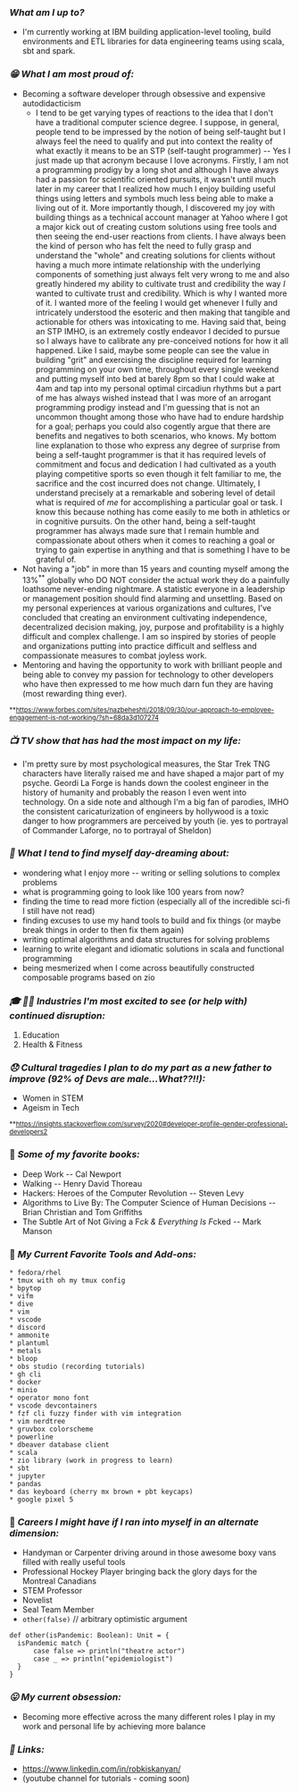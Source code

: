 ### *What am I up to?*
* I'm currently working at IBM building application-level tooling, build environments and ETL
  libraries for data engineering teams using scala, sbt and spark. 

### *:grin: What I am most proud of:*
* Becoming a software developer through obsessive and expensive autodidacticism
  * I tend to be get varying types of reactions to the idea that I don't have a traditional computer science degree. I
    suppose, in general, people tend to be impressed by the notion of being self-taught but I always feel the need to
    qualify and put into context the reality of what exactly it means to be an STP (self-taught programmer) -- Yes I
    just made up that acronym because I love acronyms. Firstly, I am not a programming prodigy by a long shot and
    although I have always had a passion for scientific oriented pursuits, it wasn't until much later in my career that
    I realized how much I enjoy building useful things using letters and symbols much less being able to make a living
    out of it. More importantly though, I discovered my joy with building things as a technical account manager at Yahoo
    where I got a major kick out of creating custom solutions using free tools and then seeing the end-user reactions
    from clients. I have always been the kind of person who has felt the need to fully grasp and understand the "whole"
    and creating solutions for clients without having a much more intimate relationship with the underlying components
    of something just always felt very wrong to me and also greatly hindered my ability to cultivate trust and
    credibility the way *I* wanted to cultivate trust and credibility. Which is why I wanted more of it. I wanted more
    of the feeling I would get whenever I fully and intricately understood the esoteric and then making that tangible
    and actionable for others was intoxicating to me. Having said that, being an STP IMHO, is an extremely costly
    endeavor I decided to pursue so I always have to calibrate any pre-conceived notions for how it all happened. Like I
    said, maybe some people can see the value in building "grit" and exercising the discipline required for learning
    programming on your own time, throughout every single weekend and putting myself into bed at barely 8pm so that I
    could wake at 4am and tap into my personal optimal circadiun rhythms but a part of me has always wished instead that
    I was more of an arrogant programming prodigy instead and I'm guessing that is not an uncommon thought among those
    who have had to endure hardship for a goal; perhaps you could also cogently argue that there are benefits and
    negatives to both scenarios, who knows. My bottom line explanation to those who express any degree of surprise from
    being a self-taught programmer is that it has required levels of commitment and focus and dedication I had
    cultivated as a youth playing competitive sports so even though it felt familiar to me, the sacrifice and the cost
    incurred does not change. Ultimately, I understand precisely at a remarkable and sobering level of detail what is
    required of *me* for accomplishing a particular goal or task. I know this because nothing has come easily to me both
    in athletics or in cognitive pursuits. On the other hand, being a self-taught programmer has always made sure that I
    remain humble and compassionate about others when it comes to reaching a goal or trying to gain expertise in
    anything and that is something I have to be grateful of.
* Not having a "job" in more than 15 years and counting myself among the 13%<sup>**</sup> globally who DO NOT consider
  the actual work they do a painfully loathsome never-ending nightmare. A statistic everyone in a leadership or
  management position should find alarming and unsettling. Based on my personal experiences at various organizations and
  cultures, I've concluded that creating an environment cultivating independence, decentralized decision making, joy,
  purpose and profitability is a highly difficult and complex challenge. I am so inspired by stories of people and
  organizations putting into practice difficult and selfless and compassionate measures to combat joyless work.
* Mentoring and having the opportunity to work with brilliant people and being able to convey my passion for technology
  to other developers who have then expressed to me how much darn fun they are having (most rewarding thing ever). 

<sup>**</sub>https://www.forbes.com/sites/nazbeheshti/2018/09/30/our-approach-to-employee-engagement-is-not-working/?sh=68da3d107274

### *:tv: TV show that has had the most impact on my life:*
* I'm pretty sure by most psychological measures, the Star Trek TNG characters have literally raised
  me and have shaped a major part of my psyche. Geordi La Forge is hands down the coolest engineer
  in the history of humanity and probably the reason I even went into technology. On a side note and
  although I'm a big fan of parodies, IMHO the consistent caricaturization of engineers by hollywood
  is a toxic danger to how programmers are perceived by youth (ie. yes to portrayal of Commander
  Laforge, no to portrayal of Sheldon)

### *:thinking: What I tend to find myself day-dreaming about:*
* wondering what I enjoy more -- writing or selling solutions to complex problems
* what is programming going to look like 100 years from now?
* finding the time to read more fiction (especially all of the incredible sci-fi I still have not read)
* finding excuses to use my hand tools to build and fix things (or maybe break things in order to then fix them again)
* writing optimal algorithms and data structures for solving problems
* learning to write elegant and idiomatic solutions in scala and functional programming
* being mesmerized when I come across beautifully constructed composable programs based on zio

### *:mortar_board: :weight_lifting_woman: Industries I'm most excited to see (or help with) continued disruption:*
1. Education
2. Health & Fitness

### *:disappointed: Cultural tragedies I plan to do my part as a new father to improve (92% of Devs are male...What??!!):*
* Women in STEM
* Ageism in Tech

<sup>**</sub>https://insights.stackoverflow.com/survey/2020#developer-profile-gender-professional-developers2

### :book: *Some of my favorite books:*
* Deep Work -- Cal Newport
* Walking -- Henry David Thoreau
* Hackers: Heroes of the Computer Revolution -- Steven Levy
* Algorithms to Live By: The Computer Science of Human Decisions -- Brian Christian and Tom Griffiths
* The Subtle Art of Not Giving a F*ck & Everything Is F*cked -- Mark Manson

### :hammer: *My Current Favorite Tools and Add-ons:*
```
* fedora/rhel
* tmux with oh my tmux config
* bpytop
* vifm
* dive
* vim
* vscode
* discord
* ammonite
* plantuml
* metals
* bloop
* obs studio (recording tutorials)
* gh cli
* docker
* minio
* operator mono font
* vscode devcontainers
* fzf cli fuzzy finder with vim integration
* vim nerdtree
* gruvbox colorscheme
* powerline
* dbeaver database client
* scala
* zio library (work in progress to learn)
* sbt
* jupyter
* pandas
* das keyboard (cherry mx brown + pbt keycaps)
* google pixel 5
```

### :briefcase: *Careers I might have if I ran into myself in an alternate dimension:*
* Handyman or Carpenter driving around in those awesome boxy vans filled with really useful tools
* Professional Hockey Player bringing back the glory days for the Montreal Canadians
* STEM Professor
* Novelist
* Seal Team Member
* `other(false)` // arbitrary optimistic argument
```
def other(isPandemic: Boolean): Unit = {
  isPandemic match {
      case false => println("theatre actor")
      case _ => println("epidemiologist")
  }
}
```

### *:stuck_out_tongue: My current obsession:*
* Becoming more effective across the many different roles I play in my work and personal life by achieving more balance

### *:link: Links:*
* https://www.linkedin.com/in/robkiskanyan/
* (youtube channel for tutorials - coming soon)

<!--
**robbyki/robbyki** is a ✨ _special_ ✨ repository because its `README.md` (this file) appears on your GitHub profile.

Here are some ideas to get you started:

- 🔭 I’m currently working on ...
- 🌱 I’m currently learning ...
- 👯 I’m looking to collaborate on ...
- 🤔 I’m looking for help with ...
- 💬 Ask me about ...
- 📫 How to reach me: ...
- 😄 Pronouns: ...
- ⚡ Fun fact: ...
-->
